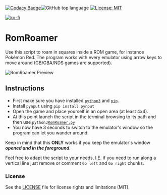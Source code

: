 [![Codacy Badge](https://api.codacy.com/project/badge/Grade/d98aee71611a42dba0b510d5639b6aa3)](https://www.codacy.com/app/rob93c/RomRoamer?utm_source=github.com&amp;utm_medium=referral&amp;utm_content=rob93c/RomRoamer&amp;utm_campaign=Badge_Grade)![GitHub top language](https://img.shields.io/github/languages/top/rob93c/RomRoamer.svg) [![License: MIT](https://img.shields.io/badge/License-MIT-yellow.svg)](https://opensource.org/licenses/MIT) 

[![ko-fi](https://www.ko-fi.com/img/githubbutton_sm.svg)](https://ko-fi.com/Y8Y2UIWJ)

# RomRoamer

Use this script to roam in squares inside a ROM game, for instance Pokémon Red.
The program works with every emulator using arrow keys to move around (GB/GBA/NDS games are supported).


![RomRoamer Preview](demo/rom.gif)

## Instructions

- First make sure you have installed [`python3`](https://www.python.org/downloads/) and [`pip`](https://pip.pypa.io/en/stable/installing/).
- Install `pynput` using `pip install pynput`
- Open the game and place yourself in an open area (at least 4x4).
- At this point launch the script in the terminal browsing to its path and then use 
`python3`[`RomRoamer.py`](https://github.com/rob93c/RomRoamer/blob/master/RomRoamer.py)
- You now have 3 seconds to switch to the emulator's window so the program can let you wander around.

Keep in mind that this **ONLY** works if you keep the emulator's window **_opened and in the foreground_**.

Feel free to adapt the script to your needs, I.E. if you need to run along a vertical line just remove or comment `Go left` and `Go right` chunks.


### License

See the [LICENSE](https://github.com/rob93c/RomRoamer/blob/master/LICENSE.md) file for license rights and limitations (MIT).